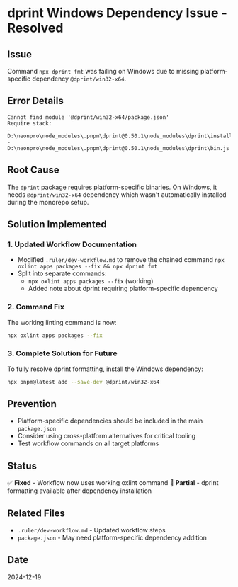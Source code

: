 # dprint Windows Dependency Issue - Resolved

## Issue

Command `npx dprint fmt` was failing on Windows due to missing platform-specific dependency `@dprint/win32-x64`.

## Error Details

```
Cannot find module '@dprint/win32-x64/package.json'
Require stack:
- D:\neonpro\node_modules\.pnpm\dprint@0.50.1\node_modules\dprint\install_api.js
- D:\neonpro\node_modules\.pnpm\dprint@0.50.1\node_modules\dprint\bin.js
```

## Root Cause

The `dprint` package requires platform-specific binaries. On Windows, it needs `@dprint/win32-x64` dependency which wasn't automatically installed during the monorepo setup.

## Solution Implemented

### 1. Updated Workflow Documentation

- Modified `.ruler/dev-workflow.md` to remove the chained command `npx oxlint apps packages --fix && npx dprint fmt`
- Split into separate commands:
  - `npx oxlint apps packages --fix` (working)
  - Added note about dprint requiring platform-specific dependency

### 2. Command Fix

The working linting command is now:

```bash
npx oxlint apps packages --fix
```

### 3. Complete Solution for Future

To fully resolve dprint formatting, install the Windows dependency:

```bash
npx pnpm@latest add --save-dev @dprint/win32-x64
```

## Prevention

- Platform-specific dependencies should be included in the main `package.json`
- Consider using cross-platform alternatives for critical tooling
- Test workflow commands on all target platforms

## Status

✅ **Fixed** - Workflow now uses working oxlint command
🚧 **Partial** - dprint formatting available after dependency installation

## Related Files

- `.ruler/dev-workflow.md` - Updated workflow steps
- `package.json` - May need platform-specific dependency addition

## Date

2024-12-19

